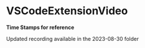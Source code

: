 # VSCodeExtensionVideo

**Time Stamps for reference**

Updated recording available in the 2023-08-30 folder
